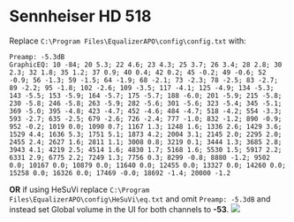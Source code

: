 # Sennheiser HD 518
Replace `C:\Program Files\EqualizerAPO\config\config.txt` with:
```
Preamp: -5.3dB
GraphicEQ: 10 -84; 20 5.3; 22 4.6; 23 4.3; 25 3.7; 26 3.4; 28 2.8; 30 2.3; 32 1.8; 35 1.2; 37 0.9; 40 0.4; 42 0.2; 45 -0.2; 49 -0.6; 52 -0.9; 56 -1.3; 59 -1.5; 64 -1.9; 68 -2.1; 73 -2.3; 78 -2.5; 83 -2.7; 89 -2.2; 95 -1.8; 102 -2.6; 109 -3.5; 117 -4.1; 125 -4.9; 134 -5.3; 143 -5.5; 153 -5.9; 164 -5.7; 175 -5.7; 188 -6.0; 201 -5.9; 215 -5.8; 230 -5.8; 246 -5.8; 263 -5.9; 282 -5.6; 301 -5.6; 323 -5.4; 345 -5.1; 369 -5.0; 395 -4.8; 423 -4.7; 452 -4.6; 484 -4.7; 518 -4.2; 554 -3.3; 593 -2.7; 635 -2.5; 679 -2.6; 726 -2.4; 777 -1.0; 832 -1.2; 890 -0.9; 952 -0.2; 1019 0.0; 1090 0.7; 1167 1.3; 1248 1.6; 1336 2.6; 1429 3.6; 1529 4.4; 1636 5.3; 1751 5.1; 1873 4.2; 2004 3.1; 2145 2.0; 2295 2.0; 2455 2.4; 2627 1.6; 2811 1.1; 3008 0.8; 3219 0.1; 3444 1.3; 3685 2.8; 3943 4.1; 4219 2.5; 4514 1.6; 4830 1.7; 5168 1.6; 5530 1.5; 5917 2.2; 6331 2.9; 6775 2.2; 7249 1.3; 7756 0.3; 8299 -0.8; 8880 -1.2; 9502 0.0; 10167 0.0; 10879 0.0; 11640 0.0; 12455 0.0; 13327 0.0; 14260 0.0; 15258 0.0; 16326 0.0; 17469 -0.0; 18692 -1.4; 20000 -1.2
```
**OR** if using HeSuVi replace `C:\Program Files\EqualizerAPO\config\HeSuVi\eq.txt` and omit `Preamp: -5.3dB` and instead set Global volume in the UI for both channels to **-53**.
![](https://raw.githubusercontent.com/jaakkopasanen/AutoEq/master/results/Innerfidelity%202017/headphoncecom/onear/Sennheiser%20HD%20518/Sennheiser%20HD%20518.png)